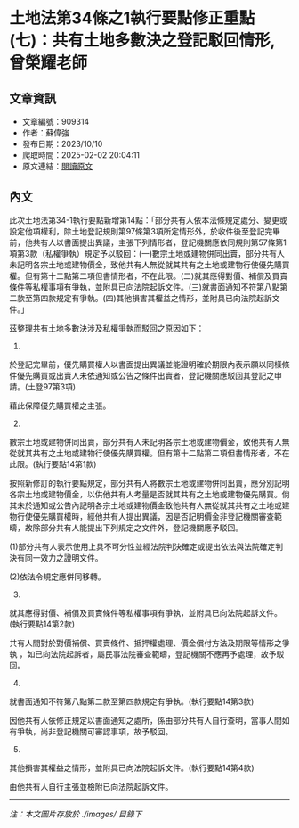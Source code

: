 # 土地法第34條之1執行要點修正重點(七)：共有土地多數決之登記駁回情形,曾榮耀老師

## 文章資訊
- 文章編號：909314
- 作者：蘇偉強
- 發布日期：2023/10/10
- 爬取時間：2025-02-02 20:04:11
- 原文連結：[閱讀原文](https://real-estate.get.com.tw/Columns/detail.aspx?no=909314)

## 內文
此次土地法第34-1執行要點新增第14點：「部分共有人依本法條規定處分、變更或設定他項權利，除土地登記規則第97條第3項所定情形外，於收件後至登記完畢前，他共有人以書面提出異議，主張下列情形者，登記機關應依同規則第57條第1項第3款（私權爭執）規定予以駁回：(一)數宗土地或建物併同出賣，部分共有人未記明各宗土地或建物價金，致他共有人無從就其共有之土地或建物行使優先購買權。但有第十二點第二項但書情形者，不在此限。(二)就其應得對價、補償及買賣條件等私權事項有爭執，並附具已向法院起訴文件。(三)就書面通知不符第八點第二款至第四款規定有爭執。(四)其他損害其權益之情形，並附具已向法院起訴文件。」

茲整理共有土地多數決涉及私權爭執而駁回之原因如下：

1.

於登記完畢前，優先購買權人以書面提出異議並能證明確於期限內表示願以同樣條件優先購買或出賣人未依通知或公告之條件出賣者，登記機關應駁回其登記之申請。(土登97第3項)

藉此保障優先購買權之主張。

2.

數宗土地或建物併同出賣，部分共有人未記明各宗土地或建物價金，致他共有人無從就其共有之土地或建物行使優先購買權。但有第十二點第二項但書情形者，不在此限。(執行要點14第1款)

按照新修訂的執行要點規定，部分共有人將數宗土地或建物併同出賣，應分別記明各宗土地或建物價金，以供他共有人考量是否就其共有之土地或建物優先購買。倘其未於通知或公告內記明各宗土地或建物價金致他共有人無從就其共有之土地或建物行使優先購買權時，經他共有人提出異議，因是否記明價金非登記機關審查範疇，故除部分共有人能提出下列規定之文件外，登記機關應予駁回。

(1)部分共有人表示使用上具不可分性並經法院判決確定或提出依法與法院確定判決有同一效力之證明文件。

(2)依法令規定應併同移轉。

3.

就其應得對價、補償及買賣條件等私權事項有爭執，並附具已向法院起訴文件。(執行要點14第2款)

共有人間對於對價補償、買賣條件、抵押權處理、價金償付方法及期限等情形之爭執 ，如已向法院起訴者，屬民事法院審查範疇，登記機關不應再予處理，故予駁回。

4.

就書面通知不符第八點第二款至第四款規定有爭執。(執行要點14第3款)

因他共有人依修正規定以書面通知之處所，係由部分共有人自行查明，當事人間如有爭執，尚非登記機關可審認事項，故予駁回。

5.

其他損害其權益之情形，並附具已向法院起訴文件。(執行要點14第4款)

由他共有人自行主張並檢附已向法院起訴文件。

---
*注：本文圖片存放於 ./images/ 目錄下*
